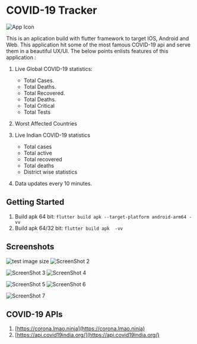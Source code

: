 # COVID-19 Tracker

![App Icon](https://github.com/Shiba-Kar/covid-19_tracker/blob/master/android/app/src/main/res/mipmap-hdpi/ic_launcher.png)

This is an aplication build with flutter framework to target IOS, Android and Web.
This application hit some of the most famous COVID-19 api and serve them in a beautiful UX/UI.
The below points enlists features of this application :

1. Live Global COVID-19 statistics:
    * Total Cases.
    * Total Deaths.
    * Total Recovered.
    * Total Deaths.
    * Total Critical
    * Total Tests

2. Worst Affected Countries

3. Live Indian COVID-19 statistics
   * Total cases
   * Total active
   * Total recovered
   * Total deaths
   * District wise statistics

4. Data updates every 10 minutes.

## Getting Started

1. Build apk 64 bit: `flutter build apk --target-platform android-arm64 -vv`
2. Build apk 64/32 bit: `flutter build apk  -vv`

## Screenshots

![test image size](https://github.com/Shiba-Kar/covid-19_tracker/blob/master/flutter_01.png) ![ScreenShot 2](https://github.com/Shiba-Kar/covid-19_tracker/blob/master/flutter_02.png)

![ScreenShot 3](https://github.com/Shiba-Kar/covid-19_tracker/blob/master/flutter_03.png) ![ScreenShot 4](https://github.com/Shiba-Kar/covid-19_tracker/blob/master/flutter_04.png)

![ScreenShot 5](https://github.com/Shiba-Kar/covid-19_tracker/blob/master/flutter_05.png) ![ScreenShot 6](https://github.com/Shiba-Kar/covid-19_tracker/blob/master/flutter_06.png)

![ScreenShot 7](https://github.com/Shiba-Kar/covid-19_tracker/blob/master/flutter_07.png)

## COVID-19 APIs

 1. [https://corona.lmao.ninja](https://corona.lmao.ninja)
 2. [https://api.covid19india.org/](https://api.covid19india.org/)
